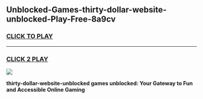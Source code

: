 
## Unblocked-Games-thirty-dollar-website-unblocked-Play-Free-8a9cv
<h3>
<a href="https://premium76.site?title=thirty-dollar-website-unblocked&ref=18A1">CLICK TO PLAY</a></h3>
<hr>

<h3>
<a href="https://premium76.site?title=thirty-dollar-website-unblocked&ref=18A1">CLICK 2 PLAY</a>
  
</h3>

<a href="https://premium76.site?title=thirty-dollar-website-unblocked&ref=18A1"><img src="https://clearcache.store/games.png"></a>


**thirty-dollar-website-unblocked games unblocked: Your Gateway to Fun and Accessible Online Gaming**
